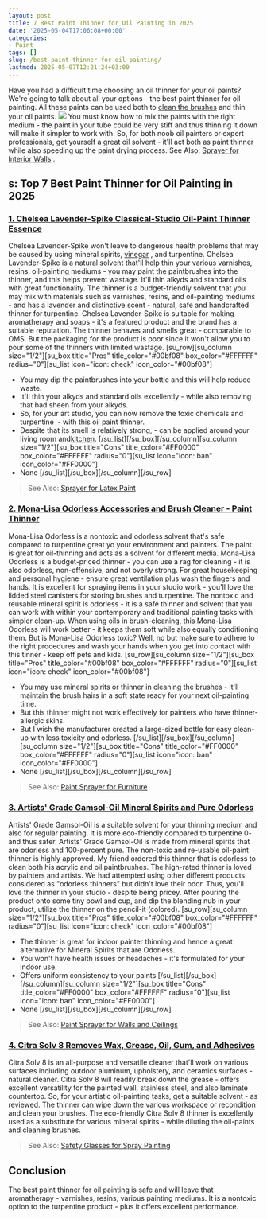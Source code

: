 ```yaml
---
layout: post
title: 7 Best Paint Thinner for Oil Painting in 2025
date: '2025-05-04T17:06:08+00:00'
categories:
- Paint
tags: []
slug: /best-paint-thinner-for-oil-painting/
lastmod: 2025-05-07T12:21:24+03:00
---
```


Have you had a difficult time choosing an oil thinner for your oil paints? We're going to talk about all your options - the best paint thinner for oil painting. All these paints can be used both to
[clean the brushes](https://pestpolicy.com/best-paint-brushes-for-edging/)
and thin your oil paints.
![](/assets/img/12/Pest-Control.jpg)
You must know how to mix the paints with the right medium - the paint in your tube could be very stiff and thus thinning it down will make it simpler to work with.
So, for both noob oil painters or expert professionals, get yourself a great oil solvent - it'll act both as paint thinner while also speeding up the paint drying process.
See Also:
[Sprayer for Interior Walls](https://pestpolicy.com/best-paint-sprayer-for-interior-walls/)
.
## s: Top 7 Best Paint Thinner for Oil Painting in 2025
### [1. Chelsea Lavender-Spike Classical-Studio Oil-Paint Thinner Essence](https://www.amazon.com/dp/B00N1EFQGK/?tag=p-policy-20)
Chelsea Lavender-Spike won't leave to dangerous
health problems that may be caused by using mineral spirits,
[vinegar](https://pestpolicy.com/does-vinegar-remove-paint/)
, and
turpentine.
[](https://www.amazon.com/dp/B00N1EFQGK/?tag=p-policy-20)
[](https://www.amazon.com/dp/B0061OIK4M/?tag=p-policy-20)
[](https://www.amazon.com/dp/B06XGFSJVJ/?tag=p-policy-20)
[](https://www.amazon.com/dp/B00MDVLOBS/?tag=p-policy-20)
[](https://www.amazon.com/dp/B00MV8MWEQ/?tag=p-policy-20)
Chelsea Lavender-Spike is a
natural solvent that'll help thin your various varnishes, resins, oil-painting mediums - you may paint the paintbrushes into the thinner, and this helps prevent wastage.
It'll thin alkyds and standard oils with great functionality.
The thinner is a budget-friendly solvent that you may mix with materials such as varnishes, resins, and oil-painting mediums - and has a lavender and distinctive scent - natural, safe and handcrafted thinner for turpentine.
Chelsea Lavender-Spike is suitable for making aromatherapy and soaps - it's a featured product and the brand has a suitable reputation.
The thinner behaves and smells great - comparable to OMS. But the packaging for the product is poor since it won't allow you to pour some of the thinners with limited wastage.
[su_row][su_column size="1/2"][su_box title="Pros" title_color="#00bf08" box_color="#FFFFFF" radius="0"][su_list icon="icon: check" icon_color="#00bf08"]
- You may dip the paintbrushes into your bottle and this will help reduce waste.
- It'll thin your alkyds and standard oils excellently - while also removing that bad sheen from your alkyds.
- So, for your art studio, you can now remove the toxic chemicals and turpentine  - with this oil paint thinner.
- Despite that its smell is relatively strong, - can be applied around your living room and[kitchen](https://pestpolicy.com/best-paint-for-kitchen-cabinets/).
[/su_list][/su_box][/su_column][su_column size="1/2"][su_box title="Cons" title_color="#FF0000" box_color="#FFFFFF" radius="0"][su_list icon="icon: ban" icon_color="#FF0000"]
- None
[/su_list][/su_box][/su_column][/su_row]
> See Also:
> [Sprayer for Latex Paint](https://pestpolicy.com/best-sprayer-for-latex-paint/)
### [2. Mona-Lisa Odorless Accessories and Brush Cleaner - Paint Thinner](https://www.amazon.com/dp/B002646NBS/?tag=p-policy-20)
Mona-Lisa Odorless is a nontoxic and odorless solvent that's safe compared to turpentine great yo your environment and painters. The paint is great for oil-thinning and acts as a solvent for different media.
[](https://www.amazon.com/dp/B002646NBS/?tag=p-policy-20)
[](https://www.amazon.com/dp/B00N1EFQGK/?tag=p-policy-20)
[](https://www.amazon.com/dp/B0061OIK4M/?tag=p-policy-20)
[](https://www.amazon.com/dp/B06XGFSJVJ/?tag=p-policy-20)
[](https://www.amazon.com/dp/B00MDVLOBS/?tag=p-policy-20)
[](https://www.amazon.com/dp/B00MV8MWEQ/?tag=p-policy-20)
Mona-Lisa Odorless is a budget-priced thinner - you can use a rag for cleaning - it is also odorless, non-offensive, and not overly strong.
For great housekeeping and personal hygiene - ensure great ventilation plus wash the fingers and hands.
It is excellent for spraying items in your studio work - you'll love the lidded steel canisters for storing brushes and turpentine.
The nontoxic and reusable mineral spirit is odorless - it is a safe thinner and solvent that you can work with within your contemporary and traditional painting tasks with simpler clean-up.
When using oils in brush-cleaning, this Mona-Lisa Odorless will work better - it keeps them soft while also equally conditioning them.
But is Mona-Lisa Odorless toxic? Well, no but make sure to adhere to the right
procedures and wash your hands when you get into contact with this tinner - keep off
pets and kids.
[su_row][su_column size="1/2"][su_box title="Pros" title_color="#00bf08" box_color="#FFFFFF" radius="0"][su_list icon="icon: check" icon_color="#00bf08"]
- You may use mineral spirits or thinner in cleaning the brushes - it'll maintain the brush hairs in a soft state ready for your next oil-painting time.
- But this thinner might not work effectively for painters who have thinner-allergic skins.
- But I wish the manufacturer created a large-sized bottle for easy clean-up with less toxicity and odorless.
[/su_list][/su_box][/su_column][su_column size="1/2"][su_box title="Cons" title_color="#FF0000" box_color="#FFFFFF" radius="0"][su_list icon="icon: ban" icon_color="#FF0000"]
- None
[/su_list][/su_box][/su_column][/su_row]
> See Also:
> [Paint Sprayer for Furniture](https://pestpolicy.com/best-paint-sprayer-for-furniture/)
### [3. Artists' Grade Gamsol-Oil Mineral Spirits and Pure Odorless](https://www.amazon.com/dp/B0006IKCHW/?tag=p-policy-20)
Artists' Grade Gamsol-Oil is a suitable solvent for your
thinning medium and also for regular painting. It is more eco-friendly compared to turpentine 0- and thus safer.
[](https://www.amazon.com/dp/B0006IKCHW/?tag=p-policy-20)
[](https://www.amazon.com/dp/B002646NBS/?tag=p-policy-20)
[](https://www.amazon.com/dp/B00N1EFQGK/?tag=p-policy-20)
[](https://www.amazon.com/dp/B0061OIK4M/?tag=p-policy-20)
[](https://www.amazon.com/dp/B06XGFSJVJ/?tag=p-policy-20)
[](https://www.amazon.com/dp/B00MDVLOBS/?tag=p-policy-20)
[](https://www.amazon.com/dp/B00MV8MWEQ/?tag=p-policy-20)
Artists' Grade Gamsol-Oil is made from
mineral spirits that are odorless and 100-percent pure. The
non-toxic and re-usable oil-paint thinner is highly approved.
My friend ordered this thinner that is odorless to clean both his acrylic and oil paintbrushes. The high-rated thinner is loved by painters and artists.
We had attempted using other different products considered as "odorless thinners" but didn't love their odor. Thus, you'll love the thinner in your studio - despite being pricey.
After pouring the product onto some tiny bowl and cup, and dip the blending nub in your product, utilize the thinner on the pencil-it (colored).
[su_row][su_column size="1/2"][su_box title="Pros" title_color="#00bf08" box_color="#FFFFFF" radius="0"][su_list icon="icon: check" icon_color="#00bf08"]
- The thinner is great for indoor painter thinning and hence a great alternative for Mineral Spirits that are Odorless.
- You won't have health issues or headaches - it's formulated for your indoor use.
- Offers uniform consistency to your paints
[/su_list][/su_box][/su_column][su_column size="1/2"][su_box title="Cons" title_color="#FF0000" box_color="#FFFFFF" radius="0"][su_list icon="icon: ban" icon_color="#FF0000"]
- None
[/su_list][/su_box][/su_column][/su_row]
> See Also:
> [Paint Sprayer for Walls and Ceilings](https://pestpolicy.com/best-paint-sprayer-for-walls-and-ceilings/)
### [4. Citra Solv 8 Removes Wax, Grease, Oil, Gum, and Adhesives](https://www.amazon.com/dp/B00MC6E1AA/?tag=p-policy-20)
Citra Solv 8 is an all-purpose and versatile cleaner that'll work on various surfaces including outdoor aluminum, upholstery, and ceramics surfaces - natural cleaner.
[](https://www.amazon.com/dp/B00MC6E1AA/?tag=p-policy-20)
[](https://www.amazon.com/dp/B0006IKCHW/?tag=p-policy-20)
[](https://www.amazon.com/dp/B002646NBS/?tag=p-policy-20)
[](https://www.amazon.com/dp/B00N1EFQGK/?tag=p-policy-20)
[](https://www.amazon.com/dp/B0061OIK4M/?tag=p-policy-20)
[](https://www.amazon.com/dp/B06XGFSJVJ/?tag=p-policy-20)
[](https://www.amazon.com/dp/B00MDVLOBS/?tag=p-policy-20)
[](https://www.amazon.com/dp/B00MV8MWEQ/?tag=p-policy-20)
Citra Solv 8 will readily break down the grease - offers excellent versatility for the painted wall, stainless steel, and also laminate countertop.
So, for your artistic oil-painting tasks, get a suitable solvent - as reviewed. The thinner can wipe down the various workspace or recondition and clean your brushes.
The eco-friendly Citra Solv 8 thinner is excellently used as a substitute for various mineral spirits - while diluting the oil-paints and cleaning brushes.
> See Also:
> [Safety Glasses for Spray Painting](https://pestpolicy.com/best-safety-glasses-for-spray-painting/)
## Conclusion
The best paint thinner for oil painting is safe and will leave that
aromatherapy - varnishes, resins, various painting mediums.
It is a nontoxic option to the turpentine product - plus it offers excellent performance.
